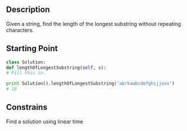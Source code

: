 ## Description

Given a string, find the length of the longest substring without repeating characters.

## Starting Point

``` python
class Solution:
def lengthOfLongestSubstring(self, s):
# Fill this in.

print Solution().lengthOfLongestSubstring('abrkaabcdefghijjxxx')
# 10
```

## Constrains

Find a solution using linear time
